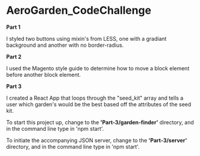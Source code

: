 # AeroGarden_CodeChallenge

**Part 1** 

I styled two buttons using mixin's from LESS, one with a gradiant background and another with no border-radius.

**Part 2**

I used the Magento style guide to determine how to move a block element before another block element.

**Part 3**

I created a React App that loops through the "seed_kit" array and tells a user which garden's would be the best based off the attributes of the seed kit.

To start this project up, change to the **'Part-3/garden-finder'** directory, and in the command line type in 'npm start'.

To initiate the accompanying JSON server, change to the **'Part-3/server'** directory, and in the command line type in 'npm start'.
